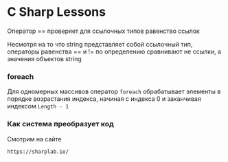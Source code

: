 # C Sharp Lessons

Оператор == проверяет для ссылочных типов равенство ссылок

Несмотря на то что string представляет собой ссылочный тип, операторы равенства == и != по определению сравнивают не ссылки, а значения объектов string

### foreach

Для одномерных массивов оператор `foreach` обрабатывает элементы в порядке возрастания индекса, начиная с индекса 0 и заканчивая индексом `Length - 1`

### Как система преобразует код

Смотрим на сайте

```
https://sharplab.io/
```
